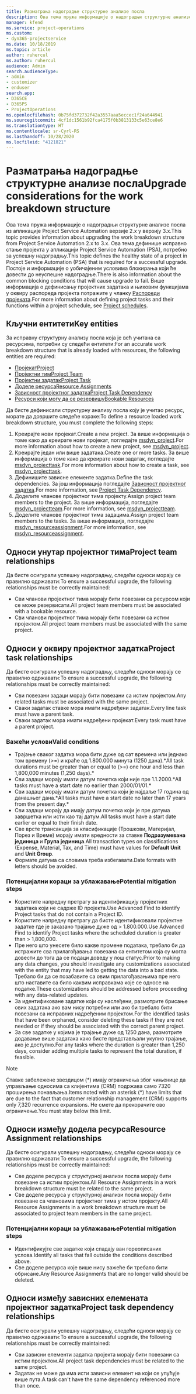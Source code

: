 ```yaml
---
title: Разматрања надоградње структурне анализе посла
description: Ова тема пружа информације о надоградњи структурне анализе посла из апликације Project Service Automation верзије 2.x у верзију 3.x.
manager: kfend
ms.service: project-operations
ms.custom:
- dyn365-projectservice
ms.date: 10/18/2019
ms.topic: article
author: ruhercul
ms.author: ruhercul
audience: Admin
search.audienceType:
- admin
- customizer
- enduser
search.app:
- D365CE
- D365PS
- ProjectOperations
ms.openlocfilehash: 0b75fd372732f42a3557aaa5eccec1f24a644941
ms.sourcegitcommit: 4cf1dc1561b92fca4175f0b3813133c5e63ce8e6
ms.translationtype: HT
ms.contentlocale: sr-Cyrl-RS
ms.lasthandoff: 10/28/2020
ms.locfileid: "4121821"
---
```

# <a name="upgrade-considerations-for-the-work-breakdown-structure"></a><span data-ttu-id="78a1f-103">Разматрања надоградње структурне анализе посла</span><span class="sxs-lookup"><span data-stu-id="78a1f-103">Upgrade considerations for the work breakdown structure</span></span>
<span data-ttu-id="78a1f-104">Ова тема пружа информације о надоградњи структурне анализе посла из апликације Project Service Automation верзије 2.x у верзију 3.x.</span><span class="sxs-lookup"><span data-stu-id="78a1f-104">This topic provides information about upgrading the work breakdown structure from Project Service Automation 2.x to 3.x.</span></span> <span data-ttu-id="78a1f-105">Ова тема дефинише исправно стање пројекта у апликацији Project Service Automation (PSA), потребно за успешну надоградњу.</span><span class="sxs-lookup"><span data-stu-id="78a1f-105">This topic defines the healthy state of a project in Project Service Automation (PSA) that is required for a successful upgrade.</span></span> <span data-ttu-id="78a1f-106">Постоје и информације о уобичајеним условима блокирања који ће довести до неуспешне надоградње.</span><span class="sxs-lookup"><span data-stu-id="78a1f-106">There is also information about the common blocking conditions that will cause upgrade to fail.</span></span> <span data-ttu-id="78a1f-107">Више информација о дефинисању пројектних задатака и њиховим функцијама у оквиру распореда пројекта потражите у чланку [Распореди пројеката](project-creating.md).</span><span class="sxs-lookup"><span data-stu-id="78a1f-107">For more information about defining project tasks and their functions within a project schedule, see [Project schedules](project-creating.md).</span></span>

## <a name="key-entities"></a><span data-ttu-id="78a1f-108">Кључни ентитети</span><span class="sxs-lookup"><span data-stu-id="78a1f-108">Key entities</span></span>
<span data-ttu-id="78a1f-109">За исправну структурну анализу посла која је већ учитана са ресурсима, потребни су следећи ентитети:</span><span class="sxs-lookup"><span data-stu-id="78a1f-109">For an accurate work breakdown structure that is already loaded with resources, the following entities are required:</span></span>

- [<span data-ttu-id="78a1f-110">Пројекат</span><span class="sxs-lookup"><span data-stu-id="78a1f-110">Project</span></span>](https://docs.microsoft.com/dynamics365/customerengagement/on-premises/developer/entities/msdyn_project)
- [<span data-ttu-id="78a1f-111">Пројектни тим</span><span class="sxs-lookup"><span data-stu-id="78a1f-111">Project Team</span></span>](https://docs.microsoft.com/dynamics365/customerengagement/on-premises/developer/entities/msdyn_projectteam)
- [<span data-ttu-id="78a1f-112">Пројектни задатак</span><span class="sxs-lookup"><span data-stu-id="78a1f-112">Project Task</span></span>](https://docs.microsoft.com/dynamics365/customerengagement/on-premises/developer/entities/msdyn_projecttask)
- [<span data-ttu-id="78a1f-113">Доделе ресурса</span><span class="sxs-lookup"><span data-stu-id="78a1f-113">Resource Assignments</span></span>](https://docs.microsoft.com/dynamics365/customerengagement/on-premises/developer/entities/msdyn_resourceassignment)
- [<span data-ttu-id="78a1f-114">Зависност пројектног задатка</span><span class="sxs-lookup"><span data-stu-id="78a1f-114">Project Task Dependency</span></span>](https://docs.microsoft.com/dynamics365/customerengagement/on-premises/developer/entities/msdyn_projecttaskdependency)
- [<span data-ttu-id="78a1f-115">Ресурси који могу да се резервишу</span><span class="sxs-lookup"><span data-stu-id="78a1f-115">Bookable Resources</span></span>](https://docs.microsoft.com/dynamics365/customerengagement/on-premises/developer/entities/bookableresource)

<span data-ttu-id="78a1f-116">Да бисте дефинисали структурну анализу посла коју је учитао ресурс, морате да довршите следеће кораке:</span><span class="sxs-lookup"><span data-stu-id="78a1f-116">To define a resource loaded work breakdown structure, you must complete the following steps:</span></span>

1. <span data-ttu-id="78a1f-117">Креирајте нови пројекат.</span><span class="sxs-lookup"><span data-stu-id="78a1f-117">Create a new project.</span></span> <span data-ttu-id="78a1f-118">За више информација о томе како да креирате нови пројекат, погледајте [msdyn_project](https://docs.microsoft.com/dynamics365/customerengagement/on-premises/developer/entities/msdyn_project).</span><span class="sxs-lookup"><span data-stu-id="78a1f-118">For more information about how to create a new project, see [msdyn_project](https://docs.microsoft.com/dynamics365/customerengagement/on-premises/developer/entities/msdyn_project).</span></span>
2. <span data-ttu-id="78a1f-119">Креирајте један или више задатака.</span><span class="sxs-lookup"><span data-stu-id="78a1f-119">Create one or more tasks.</span></span> <span data-ttu-id="78a1f-120">За више информација о томе како да креирате нови задатак, погледајте [msdyn_projecttask](https://docs.microsoft.com/dynamics365/customerengagement/on-premises/developer/entities/msdyn_projecttask).</span><span class="sxs-lookup"><span data-stu-id="78a1f-120">For more information about how to create a task, see [msdyn_projecttask](https://docs.microsoft.com/dynamics365/customerengagement/on-premises/developer/entities/msdyn_projecttask).</span></span>
3. <span data-ttu-id="78a1f-121">Дефинишите зависне елементе задатка.</span><span class="sxs-lookup"><span data-stu-id="78a1f-121">Define the task dependencies.</span></span> <span data-ttu-id="78a1f-122">За још информација погледајте [Зависност пројектног задатка](https://docs.microsoft.com/dynamics365/customerengagement/on-premises/developer/entities/msdyn_projecttaskdependency).</span><span class="sxs-lookup"><span data-stu-id="78a1f-122">For more information, see [Project Task Dependency](https://docs.microsoft.com/dynamics365/customerengagement/on-premises/developer/entities/msdyn_projecttaskdependency).</span></span>
4. <span data-ttu-id="78a1f-123">Доделите чланове пројектног тима пројекту.</span><span class="sxs-lookup"><span data-stu-id="78a1f-123">Assign project team members to the project.</span></span> <span data-ttu-id="78a1f-124">За више информација, погледајте [msdyn_projectteam](https://docs.microsoft.com/dynamics365/customerengagement/on-premises/developer/entities/msdyn_projectteam).</span><span class="sxs-lookup"><span data-stu-id="78a1f-124">For more information, see [msdyn_projectteam](https://docs.microsoft.com/dynamics365/customerengagement/on-premises/developer/entities/msdyn_projectteam).</span></span>
5. <span data-ttu-id="78a1f-125">Доделите чланове пројектног тима задацима.</span><span class="sxs-lookup"><span data-stu-id="78a1f-125">Assign project team members to the tasks.</span></span> <span data-ttu-id="78a1f-126">За више информација, погледајте [msdyn_resourceassignment](https://docs.microsoft.com/dynamics365/customerengagement/on-premises/developer/entities/msdyn_resourceassignment).</span><span class="sxs-lookup"><span data-stu-id="78a1f-126">For more information, see [msdyn_resourceassignment](https://docs.microsoft.com/dynamics365/customerengagement/on-premises/developer/entities/msdyn_resourceassignment).</span></span>

## <a name="project-team-relationships"></a><span data-ttu-id="78a1f-127">Односи унутар пројектног тима</span><span class="sxs-lookup"><span data-stu-id="78a1f-127">Project team relationships</span></span>

<span data-ttu-id="78a1f-128">Да бисте осигурали успешну надоградњу, следећи односи морају се правилно одржавати:</span><span class="sxs-lookup"><span data-stu-id="78a1f-128">To ensure a successful upgrade, the following relationships must be correctly maintained:</span></span>
- <span data-ttu-id="78a1f-129">Сви чланови пројектног тима морају бити повезани са ресурсом који се може резервисати.</span><span class="sxs-lookup"><span data-stu-id="78a1f-129">All project team members must be associated with a bookable resource.</span></span>
- <span data-ttu-id="78a1f-130">Сви чланови пројектног тима морају бити повезани са истим пројектом.</span><span class="sxs-lookup"><span data-stu-id="78a1f-130">All project team members must be associated with the same project.</span></span> 

## <a name="project-task-relationships"></a><span data-ttu-id="78a1f-131">Односи у оквиру пројектног задатка</span><span class="sxs-lookup"><span data-stu-id="78a1f-131">Project task relationships</span></span>
<span data-ttu-id="78a1f-132">Да бисте осигурали успешну надоградњу, следећи односи морају се правилно одржавати:</span><span class="sxs-lookup"><span data-stu-id="78a1f-132">To ensure a successful upgrade, the following relationships must be correctly maintained:</span></span>

- <span data-ttu-id="78a1f-133">Сви повезани задаци морају бити повезани са истим пројектом.</span><span class="sxs-lookup"><span data-stu-id="78a1f-133">Any related tasks must be associated with the same project.</span></span>
- <span data-ttu-id="78a1f-134">Сваки задатак ставке мора имати надређени задатак.</span><span class="sxs-lookup"><span data-stu-id="78a1f-134">Every line task must have a parent task.</span></span>
- <span data-ttu-id="78a1f-135">Сваки задатак мора имати надређени пројекат.</span><span class="sxs-lookup"><span data-stu-id="78a1f-135">Every task must have a parent project.</span></span>

### <a name="valid-conditions"></a><span data-ttu-id="78a1f-136">Важећи услови</span><span class="sxs-lookup"><span data-stu-id="78a1f-136">Valid conditions</span></span>

- <span data-ttu-id="78a1f-137">Трајање сваког задатка мора бити дуже од сат времена или једнако том времену (>=) и краће од 1.800.000 минута (1250 дана).\*</span><span class="sxs-lookup"><span data-stu-id="78a1f-137">All task durations must be greater than or equal to (>=) one hour and less than 1,800,000 minutes (1,250 days).\*</span></span>
- <span data-ttu-id="78a1f-138">Сви задаци морају имати датум почетка који није пре 1.1.2000.\*</span><span class="sxs-lookup"><span data-stu-id="78a1f-138">All tasks must have a start date no earlier than 2000/01/01.\*</span></span>
- <span data-ttu-id="78a1f-139">Сви задаци морају имати датум почетка који је најдаље 17 година од данашњег дана.\*</span><span class="sxs-lookup"><span data-stu-id="78a1f-139">All tasks must have a start date no later than 17 years from the present day.\*</span></span>
- <span data-ttu-id="78a1f-140">Сви задаци морају да имају датум почетка који је пре датума завршетка или исти као тај датум.</span><span class="sxs-lookup"><span data-stu-id="78a1f-140">All tasks must have a start date earlier or equal to their finish date.</span></span>
- <span data-ttu-id="78a1f-141">Све врсте трансакција за класификације (Трошкови, Материјал, Порез и Време) морају имати вредности за ставке **Подразумевана јединица** и **Група јединица**.</span><span class="sxs-lookup"><span data-stu-id="78a1f-141">All transaction types on classifications (Expense, Material, Tax, and Time) must have values for **Default Unit** and **Unit Group**.</span></span>
- <span data-ttu-id="78a1f-142">Формате датума са словима треба избегавати.</span><span class="sxs-lookup"><span data-stu-id="78a1f-142">Date formats with letters should be avoided.</span></span>

### <a name="potential-mitigation-steps"></a><span data-ttu-id="78a1f-143">Потенцијални кораци за ублажавање</span><span class="sxs-lookup"><span data-stu-id="78a1f-143">Potential mitigation steps</span></span>
- <span data-ttu-id="78a1f-144">Користите напредну претрагу за идентификацију пројектних задатака који не садрже ID пројекта.</span><span class="sxs-lookup"><span data-stu-id="78a1f-144">Use Advanced Find to identify Project tasks that do not contain a Project ID.</span></span>
- <span data-ttu-id="78a1f-145">Користите напредну претрагу да бисте идентификовали пројектне задатке где је заказано трајање дуже од > 1.800.000.</span><span class="sxs-lookup"><span data-stu-id="78a1f-145">Use Advanced Find to identify Project tasks where the scheduled duration is greater than > 1,800,000.</span></span>
- <span data-ttu-id="78a1f-146">Пре него што унесете било какве промене података, требало би да истражите сва прилагођавања повезана са ентитетом која су могла довести до тога да се подаци доведу у лош статус.</span><span class="sxs-lookup"><span data-stu-id="78a1f-146">Prior to making any data changes, you should investigate any customizations associated with the entity that may have led to getting the data into a bad state.</span></span> <span data-ttu-id="78a1f-147">Требало би да се позабавите са овим прилагођавањима пре него што наставите са било каквим исправкама које се односе на податке.</span><span class="sxs-lookup"><span data-stu-id="78a1f-147">These customizations should be addressed before proceeding with any data-related updates.</span></span>
- <span data-ttu-id="78a1f-148">За идентификоване задатке који су наслеђени, размотрите брисање ових задатака ако вам нису потребни или ако би требало бити повезани са исправних надређеним пројектом.</span><span class="sxs-lookup"><span data-stu-id="78a1f-148">For the identified tasks that have been orphaned, consider deleting these tasks if they are not needed or if they should be associated with the correct parent project.</span></span>
- <span data-ttu-id="78a1f-149">За све задатке у којима је трајање дуже од 1250 дана, размотрите додавање више задатака како бисте представљали укупно трајање, ако је доступно.</span><span class="sxs-lookup"><span data-stu-id="78a1f-149">For any tasks where the duration is greater than 1,250 days, consider adding multiple tasks to represent the total duration, if feasible.</span></span>

> [!NOTE]
> <span data-ttu-id="78a1f-150">Ставке забележене звездицом (\*) имају ограничења због чињенице да управљање односима са клијентима (CRM) подржава само 7320 проширења понављања.</span><span class="sxs-lookup"><span data-stu-id="78a1f-150">Items noted with an asterisk (\*) have limits that are due to the fact that customer relationship management (CRM) supports only 7,320 recurrence expansions.</span></span> <span data-ttu-id="78a1f-151">Не смете да прекорачите ово ограничење.</span><span class="sxs-lookup"><span data-stu-id="78a1f-151">You must stay below this limit.</span></span>

## <a name="resource-assignment-relationships"></a><span data-ttu-id="78a1f-152">Односи између додела ресурса</span><span class="sxs-lookup"><span data-stu-id="78a1f-152">Resource Assignment relationships</span></span>
<span data-ttu-id="78a1f-153">Да бисте осигурали успешну надоградњу, следећи односи морају се правилно одржавати:</span><span class="sxs-lookup"><span data-stu-id="78a1f-153">To ensure a successful upgrade, the following relationships must be correctly maintained:</span></span>

- <span data-ttu-id="78a1f-154">Све доделе ресурса у структурној анализи посла морају бити повезане са истим пројектом.</span><span class="sxs-lookup"><span data-stu-id="78a1f-154">All Resource Assignments in a work breakdown structure must be related to the same project.</span></span>
- <span data-ttu-id="78a1f-155">Све доделе ресурса у структурној анализи посла морају бити повезане са члановима пројектног тима у истом пројекту.</span><span class="sxs-lookup"><span data-stu-id="78a1f-155">All Resource Assignments in a work breakdown structure must be associated to project team members in the same project.</span></span>

### <a name="potential-mitigation-steps"></a><span data-ttu-id="78a1f-156">Потенцијални кораци за ублажавање</span><span class="sxs-lookup"><span data-stu-id="78a1f-156">Potential mitigation steps</span></span>
- <span data-ttu-id="78a1f-157">Идентификујте све задатке који спадају ван гореописаних услова.</span><span class="sxs-lookup"><span data-stu-id="78a1f-157">Identify all tasks that fall outside the conditions described above.</span></span>  
- <span data-ttu-id="78a1f-158">Све доделе ресурса које више нису важеће би требало бити обрисане.</span><span class="sxs-lookup"><span data-stu-id="78a1f-158">Any Resource Assignments that are no longer valid should be deleted.</span></span>

## <a name="project-task-dependency-relationships"></a><span data-ttu-id="78a1f-159">Односи између зависних елемената пројектног задатка</span><span class="sxs-lookup"><span data-stu-id="78a1f-159">Project task dependency relationships</span></span>
<span data-ttu-id="78a1f-160">Да бисте осигурали успешну надоградњу, следећи односи морају се правилно одржавати:</span><span class="sxs-lookup"><span data-stu-id="78a1f-160">To ensure a successful upgrade, the following relationships must be correctly maintained:</span></span>

- <span data-ttu-id="78a1f-161">Сви зависни елементи задатка пројекта морају бити повезани са истим пројектом.</span><span class="sxs-lookup"><span data-stu-id="78a1f-161">All project task dependencies must be related to the same project.</span></span>
- <span data-ttu-id="78a1f-162">Задатак не може да има исти зависни елемент на који се упућује више пута.</span><span class="sxs-lookup"><span data-stu-id="78a1f-162">A task can't have the same dependency referenced more than once.</span></span>

